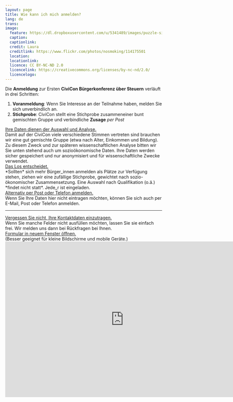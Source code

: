 ```yaml
---
layout: page
title: Wie kann ich mich anmelden?
lang: de
trans:
image:
  feature: https://dl.dropboxusercontent.com/u/5341489/images/puzzle-signatures_crop.jpg
  caption:
  captionlink:
  credit: Laura
  creditlink: https://www.flickr.com/photos/nosmoking/114175501
  location:
  locationlink:
  licence: CC BY-NC-ND 2.0
  licencelink: https://creativecommons.org/licenses/by-nc-nd/2.0/
  licencelogo:
---
```


Die **Anmeldung** zur Ersten **CiviCon Bürgerkonferenz über Steuern** verläuft in drei Schritten:

1. **Voranmeldung**: Wenn Sie Interesse an der Teilnahme haben, melden Sie sich unverbindlich an.
2. **Stichprobe**: CiviCon stellt eine Stichprobe zusammeneiner bunt gemischten Gruppe und verbindliche **Zusage** *per Post*

<div markdown="0"><a href="//" class="btn btn-info">Ihre Daten dienen der Auswahl und Analyse.</a></div>
Damit auf der CiviCon viele verschiedene Stimmen vertreten sind brauchen wir eine gut gemischte Gruppe (etwa nach Alter, Einkommen und Bildung).
Zu diesem Zweck und zur späteren wissenschaftlichen Analyse bitten wir Sie unten stehend auch um sozioökonomische Daten.
Ihre Daten werden sicher gespeichert und nur anonymisiert und für wissenschaftliche Zwecke verwendet.

<div markdown="0"><a href="//" class="btn btn-info">Das Los entscheidet.</a></div>
*Sollten* sich mehr Bürger_innen anmelden als Plätze zur Verfügung stehen, ziehen wir eine zufällige Stichprobe, gewichtet nach sozio-ökonomischer Zusammensetzung.
Eine Auswahl nach Qualifikation (o.ä.) *findet nicht statt*.
Jede_r ist eingeladen.

<div markdown="0"><a href="https://dl.dropboxusercontent.com/u/5341489/images/civicon-handout.pdf" class="btn btn-success">Alternativ per Post oder Telefon anmelden.</a></div>
Wenn Sie Ihre Daten hier nicht eintragen möchten, können Sie sich auch per E-Mail, Post oder Telefon anmelden.

---

<div markdown="0"><a href="/kontakt/" class="btn btn-warning">Vergessen Sie nicht, Ihre Kontaktdaten einzutragen.</a></div>
Wenn Sie manche Felder nicht ausfüllen möchten, lassen Sie sie einfach frei.
Wir melden uns dann bei Rückfragen bei Ihnen.

<div markdown="0"><a href="https://docs.google.com/forms/d/1pAUv4xS0BzNyYEBfojO8Ki6K641K4zmw6QPw5uD6bbg/viewform?usp=send_form" class="btn">Formular in neuem Fenster öffnen.</a></div>
(Besser geeignet für kleine Bildschirme und mobile Geräte.)

<iframe src="https://docs.google.com/forms/d/1pAUv4xS0BzNyYEBfojO8Ki6K641K4zmw6QPw5uD6bbg/viewform?embedded=true" width="760" height="500" frameborder="0" marginheight="0" marginwidth="0">Loading...</iframe>
